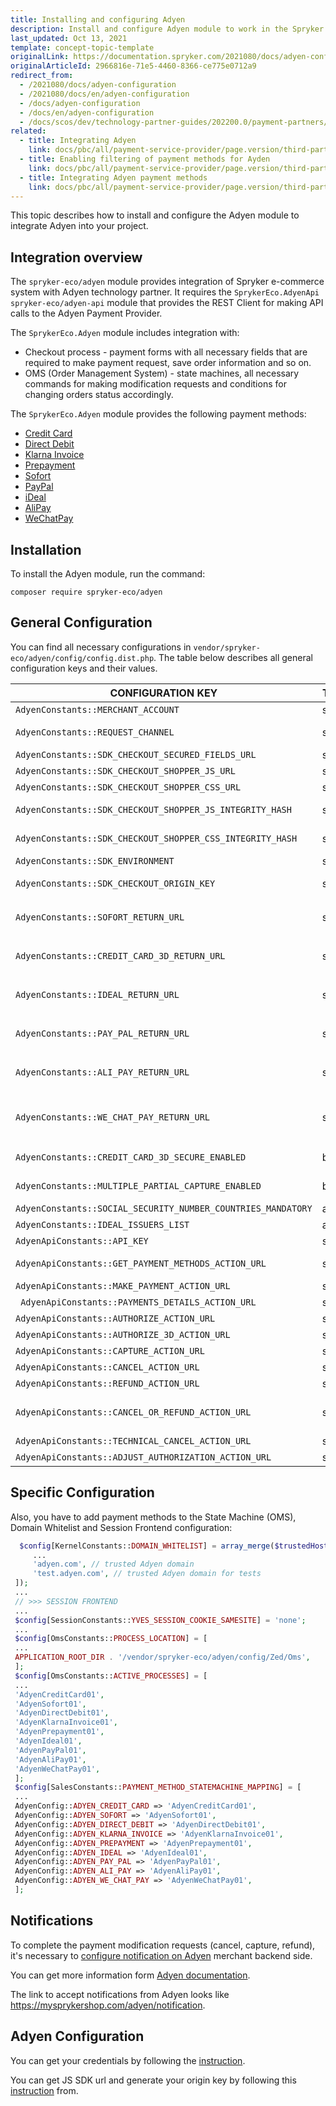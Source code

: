 ```yaml
---
title: Installing and configuring Adyen
description: Install and configure Adyen module to work in the Spryker Commerce OS.
last_updated: Oct 13, 2021
template: concept-topic-template
originalLink: https://documentation.spryker.com/2021080/docs/adyen-configuration
originalArticleId: 2966816e-71e5-4460-8366-ce775e0712a9
redirect_from:
  - /2021080/docs/adyen-configuration
  - /2021080/docs/en/adyen-configuration
  - /docs/adyen-configuration
  - /docs/en/adyen-configuration
  - /docs/scos/dev/technology-partner-guides/202200.0/payment-partners/adyen/installing-and-configuring-adyen.html
related:
  - title: Integrating Adyen
    link: docs/pbc/all/payment-service-provider/page.version/third-party-integrations/adyen/integrating-adyen.html
  - title: Enabling filtering of payment methods for Ayden
    link: docs/pbc/all/payment-service-provider/page.version/third-party-integrations/adyen/enabling-filtering-of-payment-methods-for-adyen.html
  - title: Integrating Adyen payment methods
    link: docs/pbc/all/payment-service-provider/page.version/third-party-integrations/adyen/integrating-adyen-payment-methods.html
---
```


This topic describes how to install and configure the Adyen module to integrate Adyen into your project.

## Integration overview

The `spryker-eco/adyen` module provides integration of Spryker e-commerce system with Adyen technology partner. It requires the `SprykerEco.AdyenApi` `spryker-eco/adyen-api` module that provides the REST Client for making API calls to the Adyen Payment Provider.

The `SprykerEco.Adyen` module includes integration with:

* Checkout process - payment forms with all necessary fields that are required to make payment request, save order information and so on.
* OMS (Order Management System) - state machines, all necessary commands for making modification requests and conditions for changing orders status accordingly.

The `SprykerEco.Adyen` module provides the following payment methods:
* [Credit Card](/docs/pbc/all/payment-service-provider/{{page.version}}/third-party-integrations/adyen/integrating-adyen-payment-methods.html#credit-card)
* [Direct Debit](/docs/pbc/all/payment-service-provider/{{page.version}}/third-party-integrations/adyen/integrating-adyen-payment-methods.html#direct-debit-sepa-direct-debit)
* [Klarna Invoice](/docs/pbc/all/payment-service-provider/{{page.version}}/third-party-integrations/adyen/integrating-adyen-payment-methods.html#klarna-invoice)
* [Prepayment](/docs/pbc/all/payment-service-provider/{{page.version}}/third-party-integrations/adyen/integrating-adyen-payment-methods.html#prepayment-bank-transfer-iban)
* [Sofort](/docs/pbc/all/payment-service-provider/{{page.version}}/third-party-integrations/adyen/integrating-adyen-payment-methods.html#sofort)
* [PayPal](/docs/pbc/all/payment-service-provider/{{page.version}}/third-party-integrations/adyen/integrating-adyen-payment-methods.html#paypal)
* [iDeal](/docs/pbc/all/payment-service-provider/{{page.version}}/third-party-integrations/adyen/integrating-adyen-payment-methods.html#ideal)
* [AliPay](/docs/pbc/all/payment-service-provider/{{page.version}}/third-party-integrations/adyen/integrating-adyen-payment-methods.html#alipay)
* [WeChatPay](/docs/pbc/all/payment-service-provider/{{page.version}}/third-party-integrations/adyen/integrating-adyen-payment-methods.html#wechatpay)

## Installation

To install the Adyen module, run the command:
```
composer require spryker-eco/adyen
```

## General Configuration

You can find all necessary configurations in `vendor/spryker-eco/adyen/config/config.dist.php`.
The table below describes all general configuration keys and their values.

| CONFIGURATION KEY | TYPE | DESCRIPTION |
| --- | --- | --- |
| `AdyenConstants::MERCHANT_ACCOUNT` | string | Name of merchant account. |
| `AdyenConstants::REQUEST_CHANNEL` | string | Name of channel communication with Adyen. It has to be "Web". |
| `AdyenConstants::SDK_CHECKOUT_SECURED_FIELDS_URL` | string | JS SDK URL to encrypt Credit Card secure fields. |
| `AdyenConstants::SDK_CHECKOUT_SHOPPER_JS_URL` | string | URL to Adyen Checkout shopper SDK JS file. |
| `AdyenConstants::SDK_CHECKOUT_SHOPPER_CSS_URL` | string | URL to Adyen Checkout shopper SDK CSS file. |
| `AdyenConstants::SDK_CHECKOUT_SHOPPER_JS_INTEGRITY_HASH` | string | Subresource Integrity (SRI) hash for Checkout shopper SDK JS file. |
| `AdyenConstants::SDK_CHECKOUT_SHOPPER_CSS_INTEGRITY_HASH` | string | Subresource Integrity (SRI) hash for Checkout shopper SDK CSS file. |
| `AdyenConstants::SDK_ENVIRONMENT` | string | Adyen Environment name for SDK. |
| `AdyenConstants::SDK_CHECKOUT_ORIGIN_KEY` | string | Origin key of JS SDK that is generated based on the project base URL. |
| `AdyenConstants::SOFORT_RETURN_URL` | string | URL to return customer after payment on Sofort: `http://mysprykershop.com/adyen/callback/redirect-sofort`. |
| `AdyenConstants::CREDIT_CARD_3D_RETURN_URL` | string | URL to return customer after passing 3D secure: `http://mysprykershop.com/adyen/callback/redirect-credit-card-3`. |
| `AdyenConstants::IDEAL_RETURN_URL` | string | URL to return customer after payment on iDeal: `http://mysprykershop.com/adyen/callback/redirect-ideal`. |
| `AdyenConstants::PAY_PAL_RETURN_URL` | string | URL to return customer after payment on PayPal: `http://mysprykershop.com/adyen/callback/redirect-paypal`. |
| `AdyenConstants::ALI_PAY_RETURN_URL` | string | URL to return customer after payment on AliPay: `http://mysprykershop.com/adyen/callback/redirect-alipay`. |
| `AdyenConstants::WE_CHAT_PAY_RETURN_URL` | string | URL to return customer after payment on WeChatPay: `http://mysprykershop.com/adyen/callback/redirect-wechatpay`. |
| `AdyenConstants::CREDIT_CARD_3D_SECURE_ENABLED` | bool | Checks if 3D secure is enabled for Credit Card payments. |
| `AdyenConstants::MULTIPLE_PARTIAL_CAPTURE_ENABLED` | bool | Checks if multiple capture is enabled. False by default. |
| `AdyenConstants::SOCIAL_SECURITY_NUMBER_COUNTRIES_MANDATORY` | array | List of countries with mandatory SSN. |
| `AdyenConstants::IDEAL_ISSUERS_LIST` | array | List of iDeal issuers. |
| `AdyenApiConstants::API_KEY` | string | API key, provided by Adyen. |
| `AdyenApiConstants::GET_PAYMENT_METHODS_ACTION_URL` | string | URL for the API call to get available payment methods. |
| `AdyenApiConstants::MAKE_PAYMENT_ACTION_URL` | string | URL for the API call to make payment. |
|` AdyenApiConstants::PAYMENTS_DETAILS_ACTION_URL` | string | URL for the API call to retrieve payment details . |
| `AdyenApiConstants::AUTHORIZE_ACTION_URL` | string | URL for the authorization API call. |
| `AdyenApiConstants::AUTHORIZE_3D_ACTION_URL` | string | URL for the 3D authorization API call. |
| `AdyenApiConstants::CAPTURE_ACTION_URL` | string | URL for the capture API call. |
| `AdyenApiConstants::CANCEL_ACTION_URL` | string | URL for the cancel API call. |
| `AdyenApiConstants::REFUND_ACTION_URL` | string | URL for the refund API call. |
| `AdyenApiConstants::CANCEL_OR_REFUND_ACTION_URL` | string | URL for the API call to cancel payment. When it's not possible to know if the payment is already captured, it is used for the refund API call. |
| `AdyenApiConstants::TECHNICAL_CANCEL_ACTION_URL` | string | URL for the technical cancellation API call. |
| `AdyenApiConstants::ADJUST_AUTHORIZATION_ACTION_URL` | string | URL for the API call to adjust the authorized amount. |

## Specific Configuration

Also, you have to add payment methods to the State Machine (OMS), Domain Whitelist and Session Frontend configuration:

```php
  $config[KernelConstants::DOMAIN_WHITELIST] = array_merge($trustedHosts, [
     ...
     'adyen.com', // trusted Adyen domain
     'test.adyen.com', // trusted Adyen domain for tests
 ]);
 ...
 // >>> SESSION FRONTEND
 ...
 $config[SessionConstants::YVES_SESSION_COOKIE_SAMESITE] = 'none';
 ...
 $config[OmsConstants::PROCESS_LOCATION] = [
 ...
 APPLICATION_ROOT_DIR . '/vendor/spryker-eco/adyen/config/Zed/Oms',
 ];
 $config[OmsConstants::ACTIVE_PROCESSES] = [
 ...
 'AdyenCreditCard01',
 'AdyenSofort01',
 'AdyenDirectDebit01',
 'AdyenKlarnaInvoice01',
 'AdyenPrepayment01',
 'AdyenIdeal01',
 'AdyenPayPal01',
 'AdyenAliPay01',
 'AdyenWeChatPay01',
 ];
 $config[SalesConstants::PAYMENT_METHOD_STATEMACHINE_MAPPING] = [
 ...
 AdyenConfig::ADYEN_CREDIT_CARD => 'AdyenCreditCard01',
 AdyenConfig::ADYEN_SOFORT => 'AdyenSofort01',
 AdyenConfig::ADYEN_DIRECT_DEBIT => 'AdyenDirectDebit01',
 AdyenConfig::ADYEN_KLARNA_INVOICE => 'AdyenKlarnaInvoice01',
 AdyenConfig::ADYEN_PREPAYMENT => 'AdyenPrepayment01',
 AdyenConfig::ADYEN_IDEAL => 'AdyenIdeal01',
 AdyenConfig::ADYEN_PAY_PAL => 'AdyenPayPal01',
 AdyenConfig::ADYEN_ALI_PAY => 'AdyenAliPay01',
 AdyenConfig::ADYEN_WE_CHAT_PAY => 'AdyenWeChatPay01',
 ];
 ```

## Notifications

To complete the payment modification requests (cancel, capture, refund), it's necessary to [configure notification on Adyen](https://docs.adyen.com/platforms/configure-notifications) merchant backend side.

You can get more information form [Adyen documentation](https://docs.adyen.com/developers).

The link to accept notifications from Adyen looks like https://mysprykershop.com/adyen/notification.

## Adyen Configuration

You can get your credentials by following the [instruction](https://docs.adyen.com/online-payments/classic-integrations/api-integration-ecommerce).

You can get JS SDK url and generate your origin key by following this [instruction](https://docs.adyen.com/online-payments/classic-integrations/api-integration-ecommerce) from.
